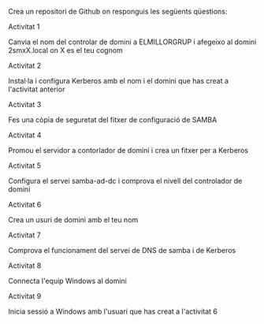 Crea un repositori de Github on responguis les següents qüestions: 

Activitat 1

Canvia el nom del controlar de domini a ELMILLORGRUP i afegeixo al domini 2smxX.local on X es el teu cognom

Activitat 2

Instal·la i configura Kerberos amb el nom i el domini que has creat a l'activitat anterior

Activitat 3

Fes una còpia de seguretat del fitxer de configuració de SAMBA

Activitat 4

Promou el servidor a contorlador de domini i crea un fitxer per a Kerberos

Activitat 5

Configura el servei samba-ad-dc i comprova el nivell del controlador de domini

Activitat 6

Crea un usuri de domini amb el teu nom

Activitat 7

Comprova el funcionament del servei de DNS de samba i de Kerberos

Activitat 8

Connecta l'equip Windows al domini

Activitat 9

Inicia sessió a Windows amb l'usuari que has creat a l'activitat 6
